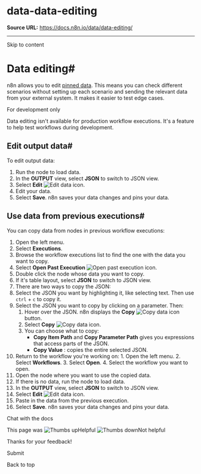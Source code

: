 # data-data-editing

**Source URL:** https://docs.n8n.io/data/data-editing/

---

Skip to content 

[ ](https://github.com/n8n-io/n8n-docs/edit/main/docs/data/data-editing.md "Edit this page")

# Data editing#

n8n allows you to edit [pinned data](../data-pinning/). This means you can check different scenarios without setting up each scenario and sending the relevant data from your external system. It makes it easier to test edge cases.

For development only

Data editing isn't available for production workflow executions. It's a feature to help test workflows during development.

## Edit output data#

To edit output data:

  1. Run the node to load data.
  2. In the **OUTPUT** view, select **JSON** to switch to JSON view.
  3. Select **Edit** ![Edit data icon](../../_images/data/data-pinning/edit-data.png).
  4. Edit your data.
  5. Select **Save**. n8n saves your data changes and pins your data.



## Use data from previous executions#

You can copy data from nodes in previous workflow executions:

  1. Open the left menu.
  2. Select **Executions**.
  3. Browse the workflow executions list to find the one with the data you want to copy.
  4. Select **Open Past Execution** ![Open past execution icon](../../_images/data/data-pinning/open-execution.png).
  5. Double click the node whose data you want to copy.
  6. If it's table layout, select **JSON** to switch to JSON view.
  7. There are two ways to copy the JSON:
  8. Select the JSON you want by highlighting it, like selecting text. Then use `ctrl` \+ `c` to copy it.
  9. Select the JSON you want to copy by clicking on a parameter. Then:
     1. Hover over the JSON. n8n displays the **Copy** ![Copy data icon](../../_images/data/data-pinning/copy-data.png) button.
     2. Select **Copy** ![Copy data icon](../../_images/data/data-pinning/copy-data.png).
     3. You can choose what to copy:
        * **Copy Item Path** and **Copy Parameter Path** gives you expressions that access parts of the JSON.
        * **Copy Value** : copies the entire selected JSON.
  10. Return to the workflow you're working on: 
     1. Open the left menu.
     2. Select **Workflows**.
     3. Select **Open**.
     4. Select the workflow you want to open.
  11. Open the node where you want to use the copied data.
  12. If there is no data, run the node to load data.
  13. In the **OUTPUT** view, select **JSON** to switch to JSON view. 
  14. Select **Edit** ![Edit data icon](../../_images/data/data-pinning/edit-data.png).
  15. Paste in the data from the previous execution.
  16. Select **Save**. n8n saves your data changes and pins your data.



Chat with the docs

This page was ![Thumbs up](/_images/assets/thumb_up.png)Helpful  ![Thumbs down](/_images/assets/thumb_down.png)Not helpful 

Thanks for your feedback! 

Submit 

Back to top